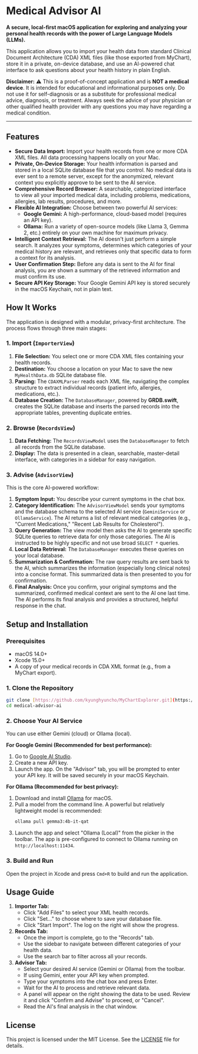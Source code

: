 # Medical Advisor AI

**A secure, local-first macOS application for exploring and analyzing your personal health records with the power of Large Language Models (LLMs).**

This application allows you to import your health data from standard Clinical Document Architecture (CDA) XML files (like those exported from MyChart), store it in a private, on-device database, and use an AI-powered chat interface to ask questions about your health history in plain English.

**Disclaimer:** ⚠️ This is a proof-of-concept application and is **NOT a medical device**. It is intended for educational and informational purposes only. Do not use it for self-diagnosis or as a substitute for professional medical advice, diagnosis, or treatment. Always seek the advice of your physician or other qualified health provider with any questions you may have regarding a medical condition.

---

## Features

-   **Secure Data Import:** Import your health records from one or more CDA XML files. All data processing happens locally on your Mac.
-   **Private, On-Device Storage:** Your health information is parsed and stored in a local SQLite database file that you control. No medical data is ever sent to a remote server, except for the anonymized, relevant context you explicitly approve to be sent to the AI service.
-   **Comprehensive Record Browser:** A searchable, categorized interface to view all your imported medical data, including problems, medications, allergies, lab results, procedures, and more.
-   **Flexible AI Integration:** Choose between two powerful AI services:
    -   **Google Gemini:** A high-performance, cloud-based model (requires an API key).
    -   **Ollama:** Run a variety of open-source models (like Llama 3, Gemma 2, etc.) entirely on your own machine for maximum privacy.
-   **Intelligent Context Retrieval:** The AI doesn't just perform a simple search. It analyzes your symptoms, determines which categories of your medical history are relevant, and retrieves only that specific data to form a context for its analysis.
-   **User Confirmation Step:** Before any data is sent to the AI for final analysis, you are shown a summary of the retrieved information and must confirm its use.
-   **Secure API Key Storage:** Your Google Gemini API key is stored securely in the macOS Keychain, not in plain text.

## How It Works

The application is designed with a modular, privacy-first architecture. The process flows through three main stages:

### 1. Import (`ImporterView`)

1.  **File Selection:** You select one or more CDA XML files containing your health records.
2.  **Destination:** You choose a location on your Mac to save the new `MyHealthData.db` SQLite database file.
3.  **Parsing:** The `CDAXMLParser` reads each XML file, navigating the complex structure to extract individual records (patient info, allergies, medications, etc.).
4.  **Database Creation:** The `DatabaseManager`, powered by **GRDB.swift**, creates the SQLite database and inserts the parsed records into the appropriate tables, preventing duplicate entries.

### 2. Browse (`RecordsView`)

1.  **Data Fetching:** The `RecordsViewModel` uses the `DatabaseManager` to fetch all records from the SQLite database.
2.  **Display:** The data is presented in a clean, searchable, master-detail interface, with categories in a sidebar for easy navigation.

### 3. Advise (`AdvisorView`)

This is the core AI-powered workflow:

1.  **Symptom Input:** You describe your current symptoms in the chat box.
2.  **Category Identification:** The `AdvisorViewModel` sends your symptoms and the database schema to the selected AI service (`GeminiService` or `OllamaService`). The AI returns a list of relevant medical categories (e.g., "Current Medications," "Recent Lab Results for Cholesterol").
3.  **Query Generation:** The view model then asks the AI to generate specific SQLite queries to retrieve data for only those categories. The AI is instructed to be highly specific and not use broad `SELECT *` queries.
4.  **Local Data Retrieval:** The `DatabaseManager` executes these queries on your local database.
5.  **Summarization & Confirmation:** The raw query results are sent back to the AI, which summarizes the information (especially long clinical notes) into a concise format. This summarized data is then presented to you for confirmation.
6.  **Final Analysis:** Once you confirm, your original symptoms and the summarized, confirmed medical context are sent to the AI one last time. The AI performs its final analysis and provides a structured, helpful response in the chat.

## Setup and Installation

### Prerequisites

-   macOS 14.0+
-   Xcode 15.0+
-   A copy of your medical records in CDA XML format (e.g., from a MyChart export).

### 1. Clone the Repository

```bash
git clone [https://github.com/kyunghyuncho/MyChartExplorer.git](https://github.com/kyunghyuncho/MyChartExplorer.git)
cd medical-advisor-ai
```

### 2. Choose Your AI Service

You can use either Gemini (cloud) or Ollama (local).

**For Google Gemini (Recommended for best performance):**

1.  Go to [Google AI Studio](https://aistudio.google.com/).
2.  Create a new API key.
3.  Launch the app. On the "Advisor" tab, you will be prompted to enter your API key. It will be saved securely in your macOS Keychain.

**For Ollama (Recommended for best privacy):**

1.  Download and install [Ollama](https://ollama.com/) for macOS.
2.  Pull a model from the command line. A powerful but relatively lightweight model is recommended:
    ```bash
    ollama pull gemma3:4b-it-qat
    ```
3.  Launch the app and select "Ollama (Local)" from the picker in the toolbar. The app is pre-configured to connect to Ollama running on `http://localhost:11434`.

### 3. Build and Run

Open the project in Xcode and press `Cmd+R` to build and run the application.

## Usage Guide

1.  **Importer Tab:**
    -   Click "Add Files" to select your XML health records.
    -   Click "Set..." to choose where to save your database file.
    -   Click "Start Import". The log on the right will show the progress.
2.  **Records Tab:**
    -   Once the import is complete, go to the "Records" tab.
    -   Use the sidebar to navigate between different categories of your health data.
    -   Use the search bar to filter across all your records.
3.  **Advisor Tab:**
    -   Select your desired AI service (Gemini or Ollama) from the toolbar.
    -   If using Gemini, enter your API key when prompted.
    -   Type your symptoms into the chat box and press Enter.
    -   Wait for the AI to process and retrieve relevant data.
    -   A panel will appear on the right showing the data to be used. Review it and click "Confirm and Advise" to proceed, or "Cancel".
    -   Read the AI's final analysis in the chat window.

## License

This project is licensed under the MIT License. See the [LICENSE](https://www.google.com/search?q=LICENSE) file for details.
